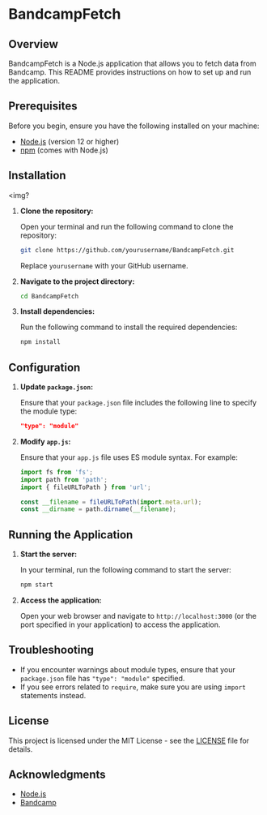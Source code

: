 # BandcampFetch

## Overview

BandcampFetch is a Node.js application that allows you to fetch data from Bandcamp. This README provides instructions on how to set up and run the application.

## Prerequisites

Before you begin, ensure you have the following installed on your machine:

- [Node.js](https://nodejs.org/) (version 12 or higher)
- [npm](https://www.npmjs.com/) (comes with Node.js)

## Installation
<img?

1. **Clone the repository:**

   Open your terminal and run the following command to clone the repository:

   ```bash
   git clone https://github.com/yourusername/BandcampFetch.git
   ```

   Replace `yourusername` with your GitHub username.

2. **Navigate to the project directory:**

   ```bash
   cd BandcampFetch
   ```

3. **Install dependencies:**

   Run the following command to install the required dependencies:

   ```bash
   npm install
   ```

## Configuration

1. **Update `package.json`:**

   Ensure that your `package.json` file includes the following line to specify the module type:

   ```json
   "type": "module"
   ```

2. **Modify `app.js`:**

   Ensure that your `app.js` file uses ES module syntax. For example:

   ```javascript
   import fs from 'fs';
   import path from 'path';
   import { fileURLToPath } from 'url';

   const __filename = fileURLToPath(import.meta.url);
   const __dirname = path.dirname(__filename);
   ```

## Running the Application

1. **Start the server:**

   In your terminal, run the following command to start the server:

   ```bash
   npm start
   ```

2. **Access the application:**

   Open your web browser and navigate to `http://localhost:3000` (or the port specified in your application) to access the application.

## Troubleshooting

- If you encounter warnings about module types, ensure that your `package.json` file has `"type": "module"` specified.
- If you see errors related to `require`, make sure you are using `import` statements instead.

## License

This project is licensed under the MIT License - see the [LICENSE](LICENSE) file for details.

## Acknowledgments

- [Node.js](https://nodejs.org/)
- [Bandcamp](https://bandcamp.com/)
